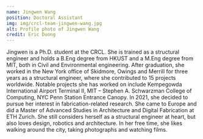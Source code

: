 ```yaml
---
name: Jingwen Wang
position: Doctoral Assistant
img: img/crcl-team-jingwen-wang.jpg
alt: Profile photo of Jingwen Wang
credit: Eric Duong
---
```

Jingwen is a Ph.D. student at the CRCL. She is trained as a structural engineer and holds a B.Eng degree from HKUST and a M.Eng degree from MIT, both in Civil and Environmental engineering. After graduation, she worked in the New York office of Skidmore, Owings and Merrill for three years as a structural engineer, where she contributed to 15 projects worldwide. Notable projects she has worked on include Kempegowda International Airport Terminal II, MIT – Stephen A. Schwarzman College of Computing, NYC Penn Station Entrance Canopy.
In 2021, she decided to pursue her interest in fabrication-related research. She came to Europe and did a Master of Advanced Studies in Architecture and Digital Fabrication at ETH Zurich. She still considers herself as a structural engineer at heart, but also loves design, robotics and architecture.
In her free time, she likes walking around the city, taking photographs and watching films.